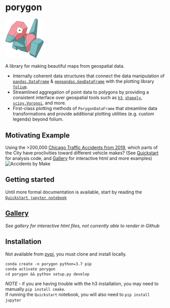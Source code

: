 porygon
==============================
<img src="gallery/porygon.png" alt="drawing" width="120"/>

A library for making beautiful maps from geospatial data.  
- Internally coherent data structures that connect the data manipulation of [`pandas.DataFrame`](https://pandas.pydata.org/pandas-docs/stable/reference/api/pandas.DataFrame.html) & [`geopandas.GeoDataFrame`](http://geopandas.org/data_structures.html#geodataframe) with the plotting library [`folium`](https://python-visualization.github.io/folium/). 
- Streamlined aggregation of point data to polygons by providing a consistent interface over geospatial tools such as [`h3`](https://uber.github.io/h3/#/), [`shapely`](https://shapely.readthedocs.io/en/stable/index.html), [`scipy.Voronoi`](https://docs.scipy.org/doc/scipy-0.18.1/reference/generated/scipy.spatial.Voronoi.html), and more. 
- First-class plotting methods of `PorygonDataFrame` that streamline data transformations and provide additional plotting utilities (e.g. custom legends) beyond folium. 


## Motivating Example
Using the >200,000 [Chicago Traffic Accidents from 2019](https://data.cityofchicago.org/Transportation/Traffic-Crashes-Crashes/85ca-t3if), which parts of the City have proclivities toward different vehicle makes? (See [Quickstart](https://github.com/zwrankin/porygon/blob/master/notebooks/Quickstart.ipynb) for analysis code, and [Gallery](https://github.com/zwrankin/porygon/tree/master/gallery) for interactive html and more examples)
![Accidents by Make](gallery/traffic_accidents_by_make.png?raw=true "Accidents by Make")


## Getting started
Until more formal documentation is available, start by reading the [`Quickstart jupyter notebook`](https://github.com/zwrankin/porygon/blob/master/notebooks/Quickstart.ipynb)


## [Gallery](https://github.com/zwrankin/porygon/tree/master/gallery  )
*See gallery for interactive html files, not currently able to render in Github*


## Installation 
Not available from [pypi](https://pypi.org/), you must clone and install locally.  
```
conda create -n porygon python=3.7 pip
conda activate porygon
cd porygon && python setup.py develop
```
*NOTE* - if you are having trouble with the h3 installation, you may need to manually `pip install cmake`.  
If running the `Quickstart` notebook, you will also need to `pip install jupyter` 
